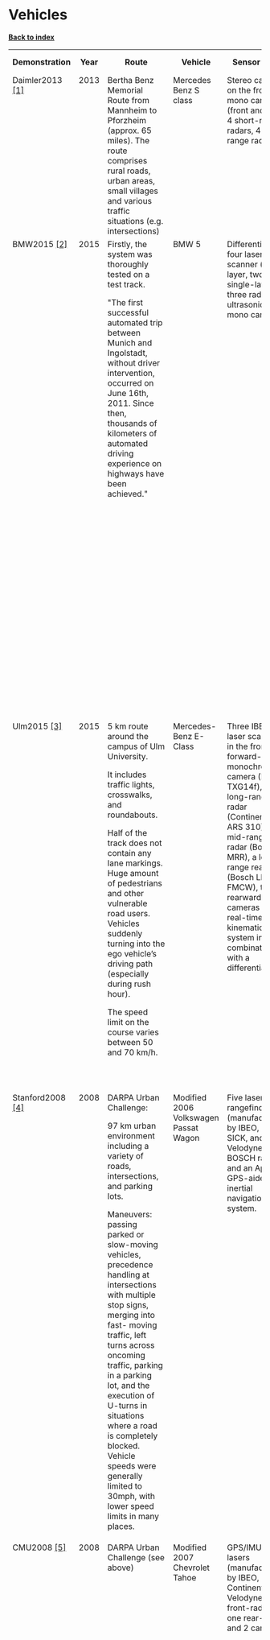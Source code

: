 # Vehicles
<a id="bck" href="/index.html#introtab"><b>Back to index</b></a> &nbsp; &nbsp;

<table id="commontab">
	

  
  <tr>
     <th id="vehicle"> Demonstration </th>
     <th id="vehicle"> Year </th>
     <th id="vehicle"> Route </th>
     <th id="vehicle"> Vehicle </th>
     <th id="vehicle"> Sensor Setup </th>
     <th id="vehicle"> Perception Range </th>
  
</tr>
	
	
 
 <tr>
  <TD VALIGN="TOP"> Daimler2013 <a href="#1">[1]</a> </td>
  <td VALIGN="TOP"> 2013 </td>
  <td VALIGN="TOP"> Bertha Benz Memorial Route from Mannheim to Pforzheim (approx. 65 miles). The route comprises rural roads, urban areas, small villages and various traffic situations (e.g. intersections)</td>
  <td VALIGN="TOP"> Mercedes Benz S class </td>
  <td VALIGN="TOP"> Stereo camera on the front, two mono cameras (front and back), 4 short-range radars, 4  long-range radars</td>
  <td VALIGN="TOP"> 360 view
     <p> &plusmn; 200 meter for radar, &plusmn;130m for camera, &plusmn; 80m for stereo camera, &plusmn;40 m short-range radar </p> 
  </td>
  
</tr> 


  <tr>
    <TD VALIGN="TOP"> BMW2015 <a href="#2">[2]</a> </td>
    <TD VALIGN="TOP"> 2015 </td>
    <TD VALIGN="TOP"> Firstly, the system was thoroughly tested on a test track. <p>"The first successful automated trip between Munich and Ingolstadt, without driver intervention, occurred on June 16th, 2011. Since then, thousands of kilometers of automated driving experience on highways have been achieved." </p> </td>
    <TD VALIGN="TOP"> BMW 5 </td>
    <TD VALIGN="TOP"> Differential GPS, four laser scanner (two 4-layer, two single-layer), three radar, four ultrasonic and a mono camera </td>
    <TD VALIGN="TOP"> Values for views and ranges not published. <p> "The laser scanner sensors provide a complete surround view of the vehicle’s environment without any gaps. The radar sensors in the front and the rear enable longrange detection of vehicles and obstacles. The ultrasonic sensors on the side provide a redundant source for detecting close vehicles directly to the side. The mono camera in the front is able to reliably classify obstacles, such as vehicles, and detect lane markings for localization." </p> </td>
</tr>
  
  
  <tr>
    <TD VALIGN="TOP"> Ulm2015 <a href="#3">[3]</a> </td>
    <TD VALIGN="TOP"> 2015 </td>
    <TD VALIGN="TOP"> 5 km route around the campus of Ulm University. 
      <p>It includes traffic lights, crosswalks, and roundabouts.</p>
      <p> Half of the track does not contain any lane markings. Huge amount of pedestrians and other vulnerable road users. Vehicles suddenly turning into the ego vehicle’s driving path (especially during rush hour).</p>
      <p>The speed limit on the course varies between 50 and 70 km/h. </p>
    </td>
    <TD VALIGN="TOP"> Mercedes-Benz E-Class </td>
    <TD VALIGN="TOP"> Three IBEO LUX laser scanners in the front, a forward-facing monochrome camera (Baumer TXG14f), a long-range front radar (Continental ARS 310), two mid-range rear radar (Bosch MRR), a long-range rear radar (Bosch LRR 3 FMCW), two rearward facing cameras and a real-time kinematic (RTK) system in combination with a differential GPS</td>
    <TD VALIGN="TOP"> Laser scanners: 210° view and maximum range of up to 200 m.
      <p>Monochrome front camera: 56° view.</p>
      <p>long-range front radar: range from 0.25 m to 200 m.</p>
      <p>Mid-range rear radar: 150° view and up to 90 m range.</p>
      <p>Long-range rear radar: 30° view and 250 m range.</p>
      <p>Rear camera (Baumer TXG14f): 20° view.</p>
      <p>Rear camera (Baumer TXG06): 56° view. </p>
    </td> 
</tr>
  
  
   <tr>
    <TD VALIGN="TOP"> Stanford2008 <a href="#4">[4]</a> </td>
    <TD VALIGN="TOP"> 2008 </td>
    <TD VALIGN="TOP"> DARPA Urban Challenge:
        <p>97 km urban environment including a variety of roads, intersections, and parking lots.</p>
        <p>Maneuvers: passing parked or slow-moving vehicles, precedence handling at intersections with multiple stop signs, merging into fast- moving traffic, left turns across oncoming traffic, parking in a parking lot, and the execution of U-turns in situations where a      road is completely blocked. Vehicle speeds were generally limited to 30mph, with lower speed limits in many places.</p>
    </td>
    <TD VALIGN="TOP"> Modified 2006 Volkswagen Passat Wagon</td>
    <TD VALIGN="TOP"> Five laser rangefinders (manufactured by IBEO, Riegl, SICK, and Velodyne), five BOSCH radars and an Applanix GPS-aided inertial navigation system.</td>
    <TD VALIGN="TOP"> The vehicle has an obstacle detection range of up to 120 meters.
        <p>Velodyne laser scanner: 360° horizontal FOV, 30° vertical FOV and 60 m range.</p>
        <p>IBEO laser scanner:  capable of detecting large vertical obstacles, such as cars and signposts </p>
    </td>
</tr>
  
  
  <tr>
    <TD VALIGN="TOP"> CMU2008 <a href="#5">[5]</a> </td>
    <TD VALIGN="TOP"> 2008 </td>
    <TD VALIGN="TOP"> DARPA Urban Challenge (see above) </td>
    <TD VALIGN="TOP"> Modified 2007 Chevrolet Tahoe</td>
    <TD VALIGN="TOP"> GPS/IMU, 10 lasers (manufactured by IBEO, SICK, Continental, and Velodyne), two front-radars, one rear-radar, and 2 cameras </td>
    <TD VALIGN="TOP"> SICK LMS 291-S05/S14 LIDAR: 180/90 deg × 0.9 deg FOV with 1/0.5-deg angular resolution & 80m range.
        <p>Velodyne HDL-64 LIDAR: 360×26-deg FOV with 0.1-deg angular resolution & 70m range.</p>
        <p>Continental ISF 172 LIDAR: 12×3.2 deg FOV & 150m range.</p>
        <p>IBEO Alasca XT LIDAR: 240×3.2 deg FOV & 300 m range.</p>
        <p>Continental ARS 300 Radar: 60/17 deg×3.2 deg FOV & 60m/200m range.</p>
        <p>Point Grey Firefly High-dynamic-range camera: 45° FOV </p>
    </td>
  </tr>


   <tr>
    <TD VALIGN="TOP"> Baidu <a href="#7">[7]</a>, <a href="#8">[8]</a> </td>
    <TD VALIGN="TOP">  </td>
    <TD VALIGN="TOP">  </td>
    <TD VALIGN="TOP">  </td>
    <TD VALIGN="TOP"> 5 cameras (2 front, 2 on either side and 1 rear) and 2 radars (front and rear) along with 3 16-line LiDARs (2 rear and 1 front) and 1 128-line LiDAR </td>
    <TD VALIGN="TOP"> Velodyne HDL-64 LIDAR: 360° FOV </td>
   </tr>
  
  
  <tr>
    <TD VALIGN="TOP"> UBER <a href="#9">[9]</a>, <a href="#10">[10]</a>, <a href="#11">[11]</a> </td>
    <TD VALIGN="TOP">  </td>
    <TD VALIGN="TOP"> Since September 2016: Self-driving taxis with a safety driver in Pittsburgh <a href="#11">[11]</a>
        <p>Since December 2016: Self-driving Volvo XC90s in San Francisco <a href="#9">[9]</a> </p>
    </td>
    <TD VALIGN="TOP"> Volvo XC90 </td>
    <TD VALIGN="TOP">  
        <p>Multiple LiDAR sensors (including one, top-mounted Velodyne LIDAR)</p>
        <p>Multiple cameras that provide high resolution, near-, medium-, and long-range imagery. There are cameras mounted in the sensor pod on top of the vehicle and around the vehicle. Some of these cameras have a wide field of view and some have a narrow field of view. </p>
        <p>Forward-facing radars are mounted below the headlamps, side-facing radars are mounted in the front and rear corners of the vehicle, and rear-facing radars are mounted near the ends of the bumper beam. </p>
        <p>GPS</p> 
    </td>
    <TD VALIGN="TOP"> LiDAR: 360° FOV, range over 100 m
        <p>All cameras together enable a 360° FOV</p>
        <p>A system of cameras provides imagery to support near-range sensing of people and objects within 5m from vehicle. </p>
    </td>
  </tr>
  
  
  
  <tr>
    <TD VALIGN="TOP"> Waymo2017 <a href="#6">[6]</a> </td>
    <TD VALIGN="TOP"> 2017 </td>
    <TD VALIGN="TOP"> Over the last eight years, Waymo has tested its vehicles in four U.S. states and self-driven in more than 20 cities—from sunny Phoenix, AZ to rainy Kirkland, WA—accumulating more than 3.5 million autonomous miles in the process.
        <p>Waymo has set up a private, 91-acre, closed-course testing facility in California specially designed and built for our own unique testing needs. This private facility, nicknamed “Castle,” is set up like a mock city, including everything from high-            speed roads to suburban driveways to a railroad crossing. Waymo has developed more than 20,000 simulation scenarios at Castle.          Each recreates a driving situation for practicing.</p>
        <p>Waymo’s system is designed so each vehicle does not operate outside of its approved operational design domain (It does not travel outside of a “geo-fenced” area, which has been mapped in detail) </p>
    </td>
    <TD VALIGN="TOP"> Different vehicles </td>
    <TD VALIGN="TOP"> Typically short-range, mid-range and long-range LiDAR, a camera system and a radar system.
        <p>Waymo’s vision system is comprised of several sets of high-resolution cameras, designed to work well at long range, in daylight and low-light conditions.</p>
        <p>Waymo vehicles also have a number of additional sensors, including an audio detection system that can hear police and emergency vehicle sirens up to hundreds of feet away, and GPS.</p> </td>
    <TD VALIGN="TOP"> Long-range LiDAR: 360° FOV, range: approx. 320 m
        <p>360° camera view</p>
        <p>360° radar view</p>
    </td>
  </tr>
  
  
  <tr>
    <TD VALIGN="TOP"> Tesla <a href="#12">[12]</a>, <a href="#13">[13]</a> </td>
    <TD VALIGN="TOP">  </td>
    <TD VALIGN="TOP">  </td>
    <TD VALIGN="TOP"> Tesla </td>
    <TD VALIGN="TOP"> A forward-facing radar
      <p>Twelve ultrasonic sensors</p>
      <p>Eight surround cameras </p> 
    </td>
    <TD VALIGN="TOP"> Radar: range up to 160 m.
      <p>Ultrasonics: range up to 8 m.</p>
      <p>All eight cameras together: 360° FOV, range up to 250 m .</p>
      <p>Narrow front camera: range up to 250 m.</p>
      <p>Main front camera: range up to 150 m.</p>
      <p>Wide front camera: 120° fisheye lens, range up to 60 m.</p>
      <p>Two forward looking side cameras: 90° FOV, range up to 80 m.</p>
      <p>Two rearward looking side cameras: range up to 100 m.</p>
      <p>Rear camera: range up to 50 m.</p>
    </td>
</tr>
  
  
  <tr>
    <TD VALIGN="TOP"> GM + Cruise <a href="#14">[14]</a>, <a href="#15">[15]</a> </td>
    <TD VALIGN="TOP">  </td>
    <TD VALIGN="TOP"> "Our driverless cars are on the road in California, Arizona, and Michigan navigating some of the most challenging and unpredictable driving environments." <a href="#15">[15]</a>
      <p>"In our controlled deployment, our self-driving vehicles will drive only in known geo-fenced boundaries, and only on roads for which we have developed high-definition map data. They will also drive only under known operational conditions and constraints that apply to the entire fleet." <a href="#16">[16]</a> </p>
    </td>
    <TD VALIGN="TOP"> GM </td>
    <TD VALIGN="TOP"> 5 LiDARs
      <p>16 cameras </p>
      <p>21 radars </p>
    </td>
    <TD VALIGN="TOP"> All sensors together scan both long and short range with views 360 degrees around the vehicle.
      <p>Field of view overlaps enable 360-degree vision even if a sensor fails.  </p>
    </td>
</tr>



  <tr>
    <TD VALIGN="TOP"> Zoox <a href="#17">[17]</a>, <a href="#18">[18]</a> </td>
    <TD VALIGN="TOP">  </td>
    <TD VALIGN="TOP"> <p> Zoox has a California DMV permit to test these vehicles on public roads.  </p>
      <p>Zoox's vehicle testing team performs daily drives around the San Francisco Bay Area. They test in various weather and road conditions on private roads, test tracks, and public roads. </p>
      <p>Today (December 2018), Zoox's system can drive autonomously in a range of conditions, from suburbs, to freeways at higher speeds, and dense urban environments. </p>
    </td>
    <TD VALIGN="TOP"> Toyota Highlanders and Prius C’s</td>
    <TD VALIGN="TOP"> Symmetric sensor configuration using multiple cameras, lidar, radar, and proprietary sensors. </td>
    <TD VALIGN="TOP"> All sensors together provide a 360° view </td>
</tr>
  
  
  
  <tr>
    <TD VALIGN="TOP"> Nvidia <a href="#19">[19]</a>, <a href="#20">[20]</a>, <a href="#21">[21]</a> </td>
    <TD VALIGN="TOP"> 2016 / 2018 </td>
    <TD VALIGN="TOP"> <p>2016: </p>
      <p>"For a typical drive in Monmouth County NJ from our ofﬁce in Holmdel to Atlantic Highlands, we are autonomous approximately 98% of the time. We also drove 10 miles on the Garden State Parkway (a multi-lane divided highway with on and off ramps) with zero intercepts." <a href="#19">[19]</a></p>
      <p>2018: ? </p>
    </td>
    <TD VALIGN="TOP">2016 Lincoln MKZ, 2013 Ford Focus</td>
    <TD VALIGN="TOP"> <p>Three front-facing cameras mounted behind the windshield.</p>
      <p>For testing only one front-facing camera was used.</p>
      <p>2018: Multiple cameras, radar and lidar sensors </p>
    </td>
    <TD VALIGN="TOP"> <p>2016: ?</p>
      <p>2018: All sensors together provide a 360° view </p>
    </td>
</tr>
  
  
  
  <tr>
    <TD VALIGN="TOP"> Aptiv <a href="#22">[22]</a>, <a href="#23">[23]</a>, <a href="#24">[24]</a>, <a href="#25">[25]</a> </td>
    <TD VALIGN="TOP"> 2015 - 2018 </td>
    <TD VALIGN="TOP"> 
       <p>First coast-to-coast autonomous drive in Apr 2015: "Our team and technology helped complete the longest automated vehicle drive ever – traveling nearly 3,400 miles from San Francisco to New York City, with 99 percent of the drive in fully automated mode. The vehicle successfully navigated through complex driving situations collecting data essential to advancing the emerging active safety technology sector." <a href="#1">[24]</a></p>
       <p>"At CES 2018 in Las Vegas, our self-driving cars performed more than 400 point-to-point rides, 99% of the miles driven in fully autonomous mode, with a 4.997 average ride rating." <a href="#22">[22]</a></p>
       <p>"In May 2018, our team announced the deployment of 30 self-driving cars, equipped with Aptiv’s autonomous driving platform. These vehicles are offered to the public of Las Vegas via the Lyft app. We are proud of a significant milestone: 5,000 self-driving public rides—powered by the Aptiv autonomous driving platform." <a href="#25">[25]</a> </p>
    </td>
    <TD VALIGN="TOP"> BMW 5 </td>
    <TD VALIGN="TOP"> 
        4 short-range LiDARs:
       <ul> 
         <li> One in the front</li>
         <li> One in the rear</li>
         <li> One on each side of the car below the side mirror</li>
        </ul>
        5 long-range LiDARs:
        <ul>
          <li>Two in the front</li>
          <li> One in the rear</li>
          <li> One on each side of the car</li>
        </ul>
        6 electronically scanning radars (ESR):
        <ul> 
          <li> Three in the front</li>
          <li> One in the rear</li>
          <li> One on each side of the car</li></ul>
        4 short-range radars (SRR):
        <ul> 
          <li> Two in the front</li>
          <li> Two in the rear</li>
        </ul>
        <p>1 trifocal camera behind the windscreen</p>
        <p>1 traffic light camera behind the windscreen</p>
        <p>2 GPS antennas</p>
        <p>1 Dedicated Short Range Communications antenna (DSRC) </p>
    </td>
    <TD VALIGN="TOP"> 360° radar technology </td>
  </tr>
  
  <tr>
    <TD VALIGN="TOP"> Lyft <a href="#26">[26]</a> </td>
    <TD VALIGN="TOP">  </td>
    <TD VALIGN="TOP">  </td>
    <TD VALIGN="TOP">  </td>
    <TD VALIGN="TOP"> 
        4 near-angle cameras: 
        <ul>
            <li> Two in the front</li>
            <li> Two directed to the left and right of the vehicle respectively</li>
        </ul>
        4 wide-angle cameras:
        <ul>
            <li> One forward-facing</li>
            <li> One backward-facing</li>
            <li> Two directed to the left and right of the vehicle respectively.</li>
        </ul>
          <p>One front-facing long-range radar.</p>
          <p>One front-facing short-range radar.</p>
          <p>One top-mounted LiDAR sensor </p>
    </td>
    <TD VALIGN="TOP"> <p>Near-angle cameras: approx. 60° FOV each. Together, they aquire a combined view of approx. 240° FOV.</p>
      <p>Wide-angle cameras: approx. 150° FOV each.</p>
      <p>Long-range radar: approx. 35° FOV</p>
      <p>Short-range radar: approx. 80° FOV</p>
      <p>LiDAR: 360° FOV </p>
    </td>
</tr>
  
  
  
   <tr>
    <TD VALIGN="TOP"> Ford <a href="#27">[27]</a> </td>
    <TD VALIGN="TOP">  </td>
    <TD VALIGN="TOP"> There are fleets of vehicles testing on public roads in Miami, Fla., Pittsburgh, Pa. and Dearborn, Mich.  </td>
    <TD VALIGN="TOP"> </td>
    <TD VALIGN="TOP"> <p>Ford Fusion Hybrid sedan</p>
      <p>360-degree view camera</p>
      <p>Rear-facing camera</p>
      <p>Top-mounted LiDAR</p>
      Four radar sensors:
      <ul>
        <li>One front-facing radar</li>
        <li> One rear-facing radar</li>
      </ul>
      <p>One radar on each side of the vehicle</p>
    </td>
    <TD VALIGN="TOP"> <p>LiDAR: 360° FOV, more than 250 m range.</p>
      <p>Cameras: 360° FOV </p>
    </td>
</tr>
  
  
   <tr>
    <TD VALIGN="TOP"> PROUD-Car Test 2013 (BRAiVE, VisLab) <a href="#28">[28]</a>, <a href="#29">[29]</a>  </td>
    <TD VALIGN="TOP"> 2013 </td>
    <TD VALIGN="TOP"> Route from the Campus of the University of Parma to Piazza della Pace: It included two-way rural roads, two freeways with junctions, and plenty of urban areas such as pedestrian crossings, tunnels, artificial bumps, tight roundabouts, and traffic lights. </td>
    <TD VALIGN="TOP"> </td>
    <TD VALIGN="TOP"> Altogether: 10 cameras, 5 laser scanners, 1 GPS+IMU, 1 e-Stop system.
      Cameras:
      <ul>
        <li> 4 front-facing cameras (two color and two monochrome DragonFly2 cameras) are placed behind the windshield.</li>
        <li>2 cameras at the back in the boot top</li>
        <li> 1 camera (FireFlyMV) in each side mirror</li>
        <li> 1 lateral camera on each side of the hood </li>
      </ul>
      Laser scanners:
      <ul>
        <li> Two UTM-30LX are mounted on the sides of the front bumper</li>
        <li> One UTM-30LX is placed on the center rear bumper</li>
        <li> One IBEO Lux is placed in the front bumper’s center</li>
      </ul>
      <p>One Hella IDIS laser is mounted over the Lux in forward looking direction </p>
    </td>
    <TD VALIGN="TOP"> 
    HxV aperture of the cameras:
        <ul>
            <li> Stereo front (short baseline): 73.76° x 58.86°</li>
            <li> Stereo front (long baseline): 73.76° x 58.86°</li>
            <li> Stereo back: 130.81° x 117.32°</li>
            <li> Side mirror: 96.93° x 71.54°</li>
            <li> Lateral: 100.43° x 84.15°</li>
        </ul>
        Laser scanners:
        <ul>
            <li> Hokuyo UTM-30LX: 270° FOV, 0.25° resolution, 0.1 −30 m </li>
            <li> IBEO Lux: 85° FOV, 0.125 −1° resolution, 0.3 −80 m range</li>
            <li> Hella IDIS: 16° FOV, 1° resolution, 0.7 − 110 m range</li>
         </ul>
    </td>
</tr>
</table>  



## Citations
<p id="1">[1]. J. Ziegler, P. Bender, M. r. Schreiber, H. Lategahn, T. Strauss, C. Stiller, T. Dang, U. Franke, N. Appenrodt, C. G. Keller et al., "Making bertha drive-an autonomous journey on a historic route." IEEE Intelligent Transportation Systems Magazine, vol. 6, no. 2, pp. 8-20, 2014.
<p id="2">[2]. M. Aeberhard, S. Rauch, M. Bahram, G. Tanzmeister, J. Thomas, Y. Pilat, F. Homm, W. Huber, and N. Kaempchen, "Experience, results and lessons learned from automated driving on germany's highways," IEEE Intelligent Transportation Systems Magazine, vol. 7, no. 1, pp. 42-57, 2015.
<p id="3">[3]. F. Kunz, D. Nuss, J. Wiest, H. Deusch, S. Reuter, F. Gritschneder, A. Scheel, M. Stübler, M. Bach, P. Hatzelmann et al., "Autonomous driving at ulm university: A modular, robust, and sensor-independent fusion approach," in Intelligent Vehicles Symposium (IV), 2015 IEEE. IEEE, 2015, pp. 666-673.
<p id="4">[4]. Montemerlo, M., Becker, J., Bhat, S., Dahlkamp, H., Dolgov, D., Ettinger, S., ... & Johnston, D. (2008). Junior: The stanford entry in the urban challenge. Journal of field Robotics, 25(9), 569-597.
<p id="5">[5]. Urmson, C., Anhalt, J., Bagnell, D., Baker, C., Bittner, R., Clark, M. N., ... & Gittleman, M. (2009). Autonomous driving in urban environments: Boss and the urban challenge. In The DARPA Urban Challenge (pp. 1-59). Springer, Berlin, Heidelberg.
<p id="6">[6]. WAYMO, On the Road to Fully Self-Driving: Waymo Safety Report, 2017. 
<p id="7">[7]. http://apollo.auto/platform/perception.html 17.12.2018
<p id="8">[8]. https://github.com/ApolloAuto/apollo/blob/master/modules/perception/README.md 17.12.2018
<p id="9">[9]. https://www.uber.com/blog/san-francisco/san-francisco-your-self-driving-uber-is-arriving-now/ 18.12.2018
<p id="10">[10]. https://www.uber.com/blog/our-road-to-self-driving-vehicles/ 18.12.2018
<p id="11">[11]. https://www.uber.com/blog/pittsburgh/pittsburgh-self-driving-uber/ 18.12.2018
<p id="12">[12]. https://www.tesla.com/autopilot 18.12.2018
<p id="13">[13]. https://www.tesla.com/en_NZ/models 18.12.2018
<p id="14">[14]. https://getcruise.com/mission 18.12.2018
<p id="15">[15]. https://getcruise.com/faq 18.12.2018
<p id="16">[16]. Uber ATG Safety Report 2018 https://uber.app.box.com/v/UberATGSafetyReport
<p id="17">[17]. 2018 Safety Innovation at Zoox report https://zoox.com/wp-content/uploads/2018/12/Safety_Report_12Dec2018.pdf
<p id="18">[18]. https://i.ytimg.com/vi/aKEQJn6zalw/maxresdefault.jpg 19.12.2018
<p id="19">[19]. Bojarski, M., Del Testa, D., Dworakowski, D., Firner, B., Flepp, B., Goyal, P., ... & Zhang, X. (2016). End to end learning for self-driving cars. arXiv preprint arXiv:1604.07316.
<p id="20">[20]. NVIDIA Self-Driving Safety Report 2018 https://www.nvidia.com/content/dam/en-zz/Solutions/self-driving-cars/safety-report/NVIDIA-Self-Driving-Safety-Report-2018.pdf
<p id="21">[21]. DAVE 2 driving a lincoln. URL: https://drive.google.com/open?id=0B9raQzOpizn1TkRIa241ZnBEcjQ.
<p id="22">[22]. https://www.aptiv.com/annual-report 20.12.2018
<p id="23">[23]. The Autonomous Driving Platform: How Will Cars Actually Drive Themselves? https://www.aptiv.com/media/article/2018/01/07/the-autonomous-driving-platform-how-will-cars-actually-drive-themselves 20.12.2018
<p id="24">[24]. https://www.aptiv.com/our-journey 20.12.2018
<p id="25">[25]. https://www.aptiv.com/media/article/cto-blog-aptiv-celebrates-5-000-self-driving-public-rides 20.12.2018
<p id="26">[26]. https://www.lyft.com/self-driving-vehicles/vehicle-technology 20.12.2018
<p id="27">[27]. A Matter of Trust - Ford's Approach to Developing Self-Driving Vehicles https://media.ford.com/content/dam/fordmedia/pdf/Ford_AV_LLC_FINAL_HR_2.pdf
<p id="28">[28]. Vislab, University of Parma, Italy - Public Road Urban Driverless-Car Test 2013 - World premiere of BRAiVE. http://vislab.it/proud-en/
<p id="29">[29]. Grisleri, P., & Fedriga, I. (2010). The braive autonomous ground vehicle platform. IFAC Proceedings Volumes, 43(16), 497-502.


<br>
<br>
<br>
<a href="#bck">To top</a>
